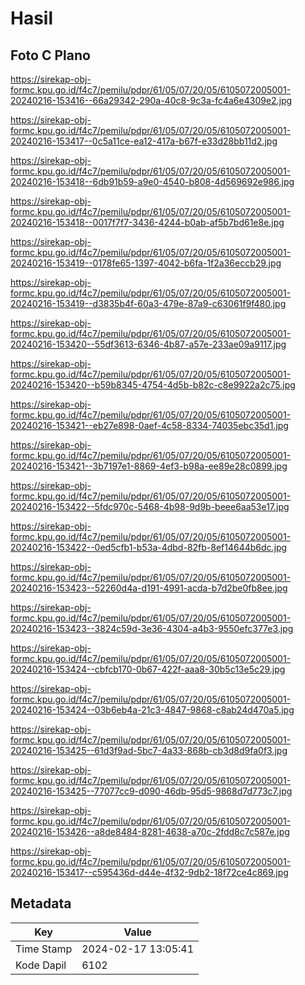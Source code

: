 # Hasil

## Foto C Plano

https://sirekap-obj-formc.kpu.go.id/f4c7/pemilu/pdpr/61/05/07/20/05/6105072005001-20240216-153416--66a29342-290a-40c8-9c3a-fc4a6e4309e2.jpg

https://sirekap-obj-formc.kpu.go.id/f4c7/pemilu/pdpr/61/05/07/20/05/6105072005001-20240216-153417--0c5a11ce-ea12-417a-b67f-e33d28bb11d2.jpg

https://sirekap-obj-formc.kpu.go.id/f4c7/pemilu/pdpr/61/05/07/20/05/6105072005001-20240216-153418--6db91b59-a9e0-4540-b808-4d569692e986.jpg

https://sirekap-obj-formc.kpu.go.id/f4c7/pemilu/pdpr/61/05/07/20/05/6105072005001-20240216-153418--0017f7f7-3436-4244-b0ab-af5b7bd61e8e.jpg

https://sirekap-obj-formc.kpu.go.id/f4c7/pemilu/pdpr/61/05/07/20/05/6105072005001-20240216-153419--0178fe65-1397-4042-b6fa-1f2a36eccb29.jpg

https://sirekap-obj-formc.kpu.go.id/f4c7/pemilu/pdpr/61/05/07/20/05/6105072005001-20240216-153419--d3835b4f-60a3-479e-87a9-c63061f9f480.jpg

https://sirekap-obj-formc.kpu.go.id/f4c7/pemilu/pdpr/61/05/07/20/05/6105072005001-20240216-153420--55df3613-6346-4b87-a57e-233ae09a9117.jpg

https://sirekap-obj-formc.kpu.go.id/f4c7/pemilu/pdpr/61/05/07/20/05/6105072005001-20240216-153420--b59b8345-4754-4d5b-b82c-c8e9922a2c75.jpg

https://sirekap-obj-formc.kpu.go.id/f4c7/pemilu/pdpr/61/05/07/20/05/6105072005001-20240216-153421--eb27e898-0aef-4c58-8334-74035ebc35d1.jpg

https://sirekap-obj-formc.kpu.go.id/f4c7/pemilu/pdpr/61/05/07/20/05/6105072005001-20240216-153421--3b7197e1-8869-4ef3-b98a-ee89e28c0899.jpg

https://sirekap-obj-formc.kpu.go.id/f4c7/pemilu/pdpr/61/05/07/20/05/6105072005001-20240216-153422--5fdc970c-5468-4b98-9d9b-beee6aa53e17.jpg

https://sirekap-obj-formc.kpu.go.id/f4c7/pemilu/pdpr/61/05/07/20/05/6105072005001-20240216-153422--0ed5cfb1-b53a-4dbd-82fb-8ef14644b6dc.jpg

https://sirekap-obj-formc.kpu.go.id/f4c7/pemilu/pdpr/61/05/07/20/05/6105072005001-20240216-153423--52260d4a-d191-4991-acda-b7d2be0fb8ee.jpg

https://sirekap-obj-formc.kpu.go.id/f4c7/pemilu/pdpr/61/05/07/20/05/6105072005001-20240216-153423--3824c59d-3e36-4304-a4b3-9550efc377e3.jpg

https://sirekap-obj-formc.kpu.go.id/f4c7/pemilu/pdpr/61/05/07/20/05/6105072005001-20240216-153424--cbfcb170-0b67-422f-aaa8-30b5c13e5c29.jpg

https://sirekap-obj-formc.kpu.go.id/f4c7/pemilu/pdpr/61/05/07/20/05/6105072005001-20240216-153424--03b6eb4a-21c3-4847-9868-c8ab24d470a5.jpg

https://sirekap-obj-formc.kpu.go.id/f4c7/pemilu/pdpr/61/05/07/20/05/6105072005001-20240216-153425--61d3f9ad-5bc7-4a33-868b-cb3d8d9fa0f3.jpg

https://sirekap-obj-formc.kpu.go.id/f4c7/pemilu/pdpr/61/05/07/20/05/6105072005001-20240216-153425--77077cc9-d090-46db-95d5-9868d7d773c7.jpg

https://sirekap-obj-formc.kpu.go.id/f4c7/pemilu/pdpr/61/05/07/20/05/6105072005001-20240216-153426--a8de8484-8281-4638-a70c-2fdd8c7c587e.jpg

https://sirekap-obj-formc.kpu.go.id/f4c7/pemilu/pdpr/61/05/07/20/05/6105072005001-20240216-153417--c595436d-d44e-4f32-9db2-18f72ce4c869.jpg


## Metadata

| Key        | Value               |
| ---------- | ------------------- |
| Time Stamp | 2024-02-17 13:05:41 |
| Kode Dapil | 6102                |




